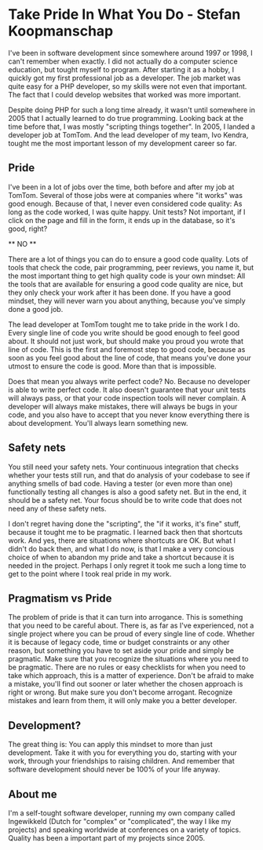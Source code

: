 Take Pride In What You Do - Stefan Koopmanschap
===============================================

I've been in software development since somewhere around 1997 or 1998, I can't remember when exactly. I did not actually do a computer science education, but tought myself to program. After starting it as a hobby, I quickly got my first professional job as a developer. The job market was quite easy for a PHP developer, so my skills were not even that important. The fact that I could develop websites that worked was more important.

Despite doing PHP for such a long time already, it wasn't until somewhere in 2005 that I actually learned to do true programming. Looking back at the time before that, I was mostly "scripting things together". In 2005, I landed a developer job at TomTom. And the lead developer of my team, Ivo Kendra, tought me the most important lesson of my development career so far.

Pride
-----

I've been in a lot of jobs over the time, both before and after my job at TomTom. Several of those jobs were at companies where "it works" was good enough. Because of that, I never even considered code quality: As long as the code worked, I was quite happy. Unit tests? Not important, if I click on the page and fill in the form, it ends up in the database, so it's good, right?

** NO **

There are a lot of things you can do to ensure a good code quality. Lots of tools that check the code, pair programming, peer reviews, you name it, but the most important thing to get high quality code is your own mindset: All the tools that are available for ensuring a good code quality are nice, but they only check your work after it has been done. If you have a good mindset, they will never warn you about anything, because you've simply done a good job. 

The lead developer at TomTom tought me to take pride in the work I do. Every single line of code you write should be good enough to feel good about. It should not just work, but should make you proud you wrote that line of code. This is the first and foremost step to good code, because as soon as you feel good about the line of code, that means you've done your utmost to ensure the code is good. More than that is impossible.

Does that mean you always write perfect code? No. Because no developer is able to write perfect code. It also doesn't guarantee that your unit tests will always pass, or that your code inspection tools will never complain. A developer will always make mistakes, there will always be bugs in your code, and you also have to accept that you never know everything there is about development. You'll always learn something new.

Safety nets
-----------

You still need your safety nets. Your continuous integration that checks whether your tests still run, and that do analysis of your codebase to see if anything smells of bad code. Having a tester (or even more than one) functionally testing all changes is also a good safety net. But in the end, it should be a safety net. Your focus should be to write code that does not need any of these safety nets.

I don't regret having done the "scripting", the "if it works, it's fine" stuff, because it tought me to be pragmatic. I learned back then that shortcuts work. And yes, there are situations where shortcuts are OK. But what I didn't do back then, and what I do now, is that I make a very concious choice of when to abandon my pride and take a shortcut because it is needed in the project. Perhaps I only regret it took me such a long time to get to the point where I took real pride in my work.

Pragmatism vs Pride
-------------------

The problem of pride is that it can turn into arrogance. This is something that you need to be careful about. There is, as far as I've experienced, not a single project where you can be proud of every single line of code. Whether it is because of legacy code, time or budget constraints or any other reason, but something you have to set aside your pride and simply be pragmatic. Make sure that you recognize the situations where you need to be pragmatic. There are no rules or easy checklists for when you need to take which approach, this is a matter of experience. Don't be afraid to make a mistake, you'll find out sooner or later whether the chosen approach is right or wrong. But make sure you don't become arrogant. Recognize mistakes and learn from them, it will only make you a better developer.

Development?
------------

The great thing is: You can apply this mindset to more than just development. Take it with you for everything you do, starting with your work, through your friendships to raising children. And remember that software development should never be 100% of your life anyway.

About me
--------

I'm a self-tought software developer, running my own company called Ingewikkeld (Dutch for "complex" or "complicated", the way I like my projects) and speaking worldwide at conferences on a variety of topics. Quality has been a important part of my projects since 2005.
